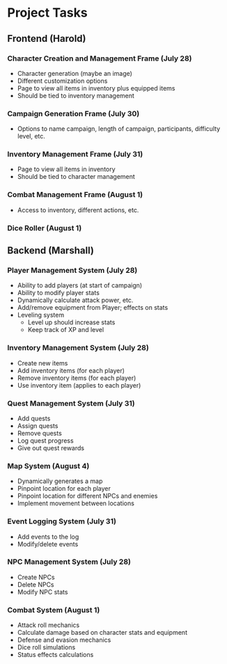 # Project Tasks

## Frontend (Harold)

### Character Creation and Management Frame (July 28)
- Character generation (maybe an image)
- Different customization options
- Page to view all items in inventory plus equipped items
- Should be tied to inventory management

### Campaign Generation Frame (July 30)
- Options to name campaign, length of campaign, participants, difficulty level, etc.

### Inventory Management Frame (July 31)
- Page to view all items in inventory
- Should be tied to character management

### Combat Management Frame (August 1)
- Access to inventory, different actions, etc.

### Dice Roller (August 1)

## Backend (Marshall)

### Player Management System (July 28)
- Ability to add players (at start of campaign)
- Ability to modify player stats
- Dynamically calculate attack power, etc.
- Add/remove equipment from Player; effects on stats
- Leveling system
  - Level up should increase stats
  - Keep track of XP and level

### Inventory Management System (July 28)
- Create new items
- Add inventory items (for each player)
- Remove inventory items (for each player)
- Use inventory item (applies to each player)

### Quest Management System (July 31)
- Add quests
- Assign quests
- Remove quests
- Log quest progress
- Give out quest rewards

### Map System (August 4)
- Dynamically generates a map
- Pinpoint location for each player
- Pinpoint location for different NPCs and enemies
- Implement movement between locations

### Event Logging System (July 31)
- Add events to the log
- Modify/delete events

### NPC Management System (July 28)
- Create NPCs
- Delete NPCs
- Modify NPC stats

### Combat System (August 1)
- Attack roll mechanics
- Calculate damage based on character stats and equipment
- Defense and evasion mechanics
- Dice roll simulations
- Status effects calculations